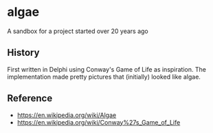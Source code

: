 # algae
A sandbox for a project started over 20 years ago

## History
First written in Delphi using Conway's Game of Life as inspiration.
The implementation made pretty pictures that (initially) looked like algae.

## Reference
 * https://en.wikipedia.org/wiki/Algae
 * https://en.wikipedia.org/wiki/Conway%27s_Game_of_Life

